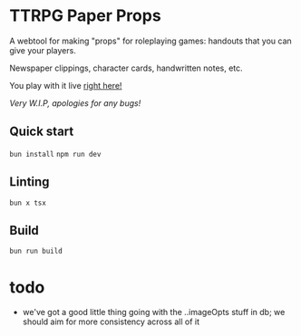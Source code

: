 # TTRPG Paper Props

A webtool for making "props" for roleplaying games: handouts that you can give your players.

Newspaper clippings, character cards, handwritten notes, etc.

You play with it live [right here!](https://handouts.tomg.cool/)

_Very W.I.P, apologies for any bugs!_

## Quick start

`bun install`
`npm run dev`

## Linting

`bun x tsx`

## Build

`bun run build`

# todo

- we've got a good little thing going with the ..imageOpts stuff in db; we should aim for more consistency across all of it
